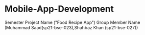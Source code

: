 # Mobile-App-Development
Semester Project Name ("Food Recipe App") Group Member Name (Muhammad Saad(sp21-bse-023),Shahbaz Khan (sp21-bse-027))
